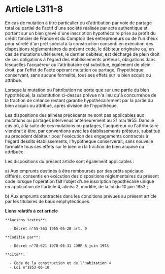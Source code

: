 # Article L311-8

En cas de mutation à titre particulier ou d'attribution par voie de partage total ou partiel de l'actif d'une société
réalisée par acte authentique et portant sur un bien grevé d'une inscription hypothécaire prise au profit du crédit foncier
de France et du Comptoir des entrepreneurs ou de l'un d'eux pour sûreté d'un prêt spécial à la construction consenti en
exécution des dispositions réglementaires du présent code, le débiteur originaire ou, en cas de mutations ultérieures, le
dernier débiteur, est déchargé de plein droit de ses obligations à l'égard des établissements prêteurs, obligations dans
lesquelles l'acquéreur ou l'attributaire est substitué, également de plein droit, par l'effet de l'acte opérant mutation ou
partage, l'hypothèque conservant, sans aucune formalité, tous ses effets sur le bien acquis ou attribué.

Lorsque la mutation ou l'attribution ne porte que sur une partie du bien hypothéqué, la substitution ci-dessus prévue n'a
lieu qu'à concurrence de la fraction de créance restant garantie hypothécairement par la partie du bien acquis ou attribué,
après division de l'hypothèque.

Les dispositions des alinéas précédents ne sont pas applicables aux mutations ou partages intervenus antérieurement au 21 mai
1955. Dans le cas où, à la suite de ces mutations ou partages, l'acquéreur ou l'attributaire viendrait à être, par
conventions avec les établissements prêteurs, substitué au précédent débiteur pour l'exécution des engagements contractés à
l'égard desdits établissements, l'hypothèque conserverait, sans nouvelle formalité tous ses effets sur le bien ou la fraction
de bien acquise ou attribuée.

Les dispositions du présent article sont également applicables :

a) Aux emprunts destinés à être remboursés par des prêts spéciaux différés, consentis en exécution des dispositions
réglementaires du présent code lorsque l'opération fait l'objet d'une inscription hypothécaire unique en application de
l'article 4, alinéa 2, modifié, de la loi du 10 juin 1853 ;

b) Aux emprunts contractés dans les conditions prévues au présent article par les titulaires de baux emphytéotiques.

**Liens relatifs à cet article**

	**Anciens textes**:

	  - Décret n°55-563 1955-05-20 art. 9

	**Codifié par**:

	  - Décret n°78-621 1978-05-31 JORF 8 juin 1978

	**Cite**:

	  - Code de la construction et de l'habitation 4
	  - Loi n°1853-06-10
